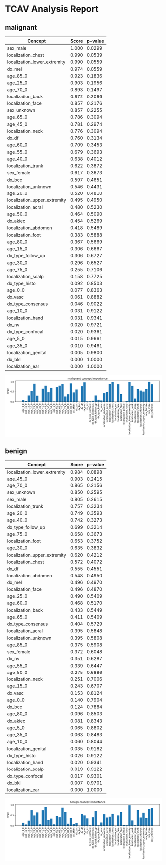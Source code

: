 # TCAV Analysis Report

## malignant

| Concept | Score | p-value |
|---|---|---|
| sex_male | 1.000 | 0.0299 |
| localization_chest | 0.990 | 0.0539 |
| localization_lower_extremity | 0.990 | 0.0559 |
| dx_mel | 0.974 | 0.0559 |
| age_85_0 | 0.923 | 0.1836 |
| age_25_0 | 0.903 | 0.1956 |
| age_70_0 | 0.893 | 0.1497 |
| localization_back | 0.872 | 0.2096 |
| localization_face | 0.857 | 0.2176 |
| sex_unknown | 0.857 | 0.2255 |
| age_65_0 | 0.786 | 0.3094 |
| age_45_0 | 0.781 | 0.2974 |
| localization_neck | 0.776 | 0.3094 |
| dx_df | 0.760 | 0.3134 |
| age_60_0 | 0.709 | 0.3453 |
| age_55_0 | 0.679 | 0.3693 |
| age_40_0 | 0.638 | 0.4012 |
| localization_trunk | 0.622 | 0.3872 |
| sex_female | 0.617 | 0.3673 |
| dx_bcc | 0.597 | 0.4651 |
| localization_unknown | 0.546 | 0.4431 |
| age_20_0 | 0.520 | 0.4810 |
| localization_upper_extremity | 0.495 | 0.4950 |
| localization_acral | 0.480 | 0.5230 |
| age_50_0 | 0.464 | 0.5090 |
| dx_akiec | 0.454 | 0.5269 |
| localization_abdomen | 0.418 | 0.5489 |
| localization_foot | 0.383 | 0.5888 |
| age_80_0 | 0.367 | 0.5669 |
| age_15_0 | 0.306 | 0.6667 |
| dx_type_follow_up | 0.306 | 0.6727 |
| age_30_0 | 0.296 | 0.6527 |
| age_75_0 | 0.255 | 0.7106 |
| localization_scalp | 0.158 | 0.7725 |
| dx_type_histo | 0.092 | 0.8503 |
| age_0_0 | 0.077 | 0.8363 |
| dx_vasc | 0.061 | 0.8882 |
| dx_type_consensus | 0.046 | 0.9022 |
| age_10_0 | 0.031 | 0.9122 |
| localization_hand | 0.031 | 0.9341 |
| dx_nv | 0.020 | 0.9721 |
| dx_type_confocal | 0.020 | 0.9361 |
| age_5_0 | 0.015 | 0.9661 |
| age_35_0 | 0.010 | 0.9461 |
| localization_genital | 0.005 | 0.9800 |
| dx_bkl | 0.000 | 1.0000 |
| localization_ear | 0.000 | 1.0000 |

![](tcav_results\tcav_malignant.png)

## benign

| Concept | Score | p-value |
|---|---|---|
| localization_lower_extremity | 0.984 | 0.0898 |
| age_45_0 | 0.903 | 0.2415 |
| age_70_0 | 0.865 | 0.2156 |
| sex_unknown | 0.850 | 0.2595 |
| sex_male | 0.805 | 0.2615 |
| localization_trunk | 0.757 | 0.3234 |
| age_20_0 | 0.749 | 0.3593 |
| age_40_0 | 0.742 | 0.3273 |
| dx_type_follow_up | 0.699 | 0.3214 |
| age_75_0 | 0.658 | 0.3673 |
| localization_foot | 0.653 | 0.3752 |
| age_30_0 | 0.635 | 0.3832 |
| localization_upper_extremity | 0.620 | 0.4212 |
| localization_chest | 0.572 | 0.4072 |
| dx_df | 0.555 | 0.4551 |
| localization_abdomen | 0.548 | 0.4950 |
| dx_mel | 0.496 | 0.4970 |
| localization_face | 0.496 | 0.4870 |
| age_25_0 | 0.490 | 0.5409 |
| age_60_0 | 0.468 | 0.5170 |
| localization_back | 0.433 | 0.5449 |
| age_65_0 | 0.411 | 0.5409 |
| dx_type_consensus | 0.404 | 0.5729 |
| localization_acral | 0.395 | 0.5848 |
| localization_unknown | 0.395 | 0.5808 |
| age_85_0 | 0.375 | 0.5908 |
| sex_female | 0.372 | 0.6048 |
| dx_nv | 0.351 | 0.6287 |
| age_55_0 | 0.339 | 0.6447 |
| age_50_0 | 0.275 | 0.6886 |
| localization_neck | 0.251 | 0.7006 |
| age_15_0 | 0.243 | 0.6707 |
| dx_vasc | 0.153 | 0.8124 |
| age_0_0 | 0.140 | 0.7904 |
| dx_bcc | 0.124 | 0.7884 |
| age_80_0 | 0.096 | 0.8503 |
| dx_akiec | 0.081 | 0.8343 |
| age_5_0 | 0.065 | 0.8802 |
| age_35_0 | 0.063 | 0.8483 |
| age_10_0 | 0.060 | 0.8044 |
| localization_genital | 0.035 | 0.9182 |
| dx_type_histo | 0.026 | 0.9122 |
| localization_hand | 0.020 | 0.9341 |
| localization_scalp | 0.019 | 0.9122 |
| dx_type_confocal | 0.017 | 0.9301 |
| dx_bkl | 0.007 | 0.9701 |
| localization_ear | 0.000 | 1.0000 |

![](tcav_results\tcav_benign.png)
